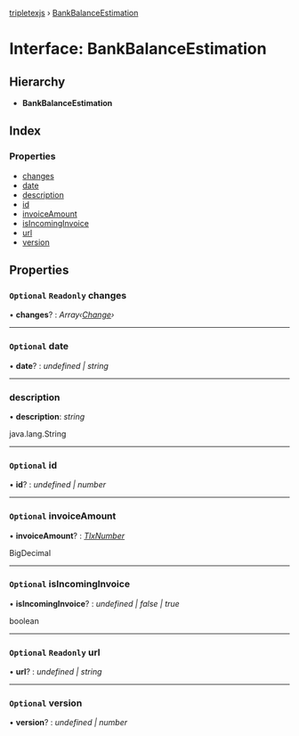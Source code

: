 [tripletexjs](../README.md) › [BankBalanceEstimation](bankbalanceestimation.md)

# Interface: BankBalanceEstimation

## Hierarchy

* **BankBalanceEstimation**

## Index

### Properties

* [changes](bankbalanceestimation.md#optional-readonly-changes)
* [date](bankbalanceestimation.md#optional-date)
* [description](bankbalanceestimation.md#description)
* [id](bankbalanceestimation.md#optional-id)
* [invoiceAmount](bankbalanceestimation.md#optional-invoiceamount)
* [isIncomingInvoice](bankbalanceestimation.md#optional-isincominginvoice)
* [url](bankbalanceestimation.md#optional-readonly-url)
* [version](bankbalanceestimation.md#optional-version)

## Properties

### `Optional` `Readonly` changes

• **changes**? : *Array‹[Change](../modules/change.md)›*

___

### `Optional` date

• **date**? : *undefined | string*

___

###  description

• **description**: *string*

java.lang.String

___

### `Optional` id

• **id**? : *undefined | number*

___

### `Optional` invoiceAmount

• **invoiceAmount**? : *[TlxNumber](tlxnumber.md)*

BigDecimal

___

### `Optional` isIncomingInvoice

• **isIncomingInvoice**? : *undefined | false | true*

boolean

___

### `Optional` `Readonly` url

• **url**? : *undefined | string*

___

### `Optional` version

• **version**? : *undefined | number*
